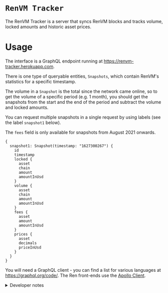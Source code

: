 # `RenVM Tracker`

The RenVM Tracker is a server that syncs RenVM blocks and tracks volume, locked
amounts and historic asset prices.

# Usage

The interface is a GraphQL endpoint running at https://renvm-tracker.herokuapp.com.

There is one type of queryable entities, `Snapshots`, which contain RenVM's statistics for a specific timestamp.

The volume in a `Snapshot` is the total since the network came online, so to get the volume of a specific period (e.g. 1 month), you should get the snapshots from the start and the end of the period and subtract the volume and locked amounts.

You can request multiple snapshots in a single request by using labels (see the label `snapshot1` below).

The `fees` field is only available for snapshots from August 2021 onwards.

```
{
  snapshot1: Snapshot(timestamp: "1627300267") {
    id
    timestamp
    locked {
      asset
      chain
      amount
      amountInUsd
    }
    volume {
      asset
      chain
      amount
      amountInUsd
    }
    fees {
      asset
      amount
      amountInUsd
    }
    prices {
      asset
      decimals
      priceInUsd
    }
  }
}
```

You will need a GraphQL client - you can find a list for various languages at https://graphql.org/code/. The Ren front-ends use the [Apollo Client](https://www.npmjs.com/package/@apollo/client).

<details>

<summary>Developer notes</summary>

<br />

# Developer notes

### TODO

-   Add fee and darknode infromation
-   Testnet version

### Notes

In order to keep a 1:1 map between the database entities and the GraphQL schema,
the volumes, locked amounts and prices are manipulated as strings. Any Snapshot
manipulation should be confined to `snapshotUtils`.

### Current set-up guides:

1. Run a ren_queryBlock and note the height and timestamp.
2. At the top of historic.ts, update the timestamp.
3. In historic.ts, select the relevant chains at the top of `main`.
4. Run historic.ts (`yarn generate-historic`) and commit the changes to `final.json`.
5. Switch off the heroku server.
6. Reset the database.
7. Push to heroku.
8. Restart the heroku server.

</details>
